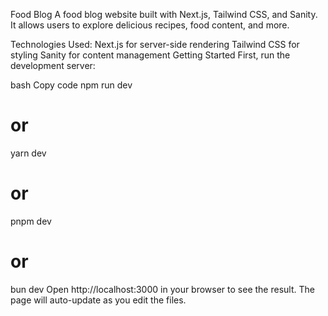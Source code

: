 Food Blog
A food blog website built with Next.js, Tailwind CSS, and Sanity. It allows users to explore delicious recipes, food content, and more.

Technologies Used:
Next.js for server-side rendering
Tailwind CSS for styling
Sanity for content management
Getting Started
First, run the development server:

bash
Copy code
npm run dev
# or
yarn dev
# or
pnpm dev
# or
bun dev
Open http://localhost:3000 in your browser to see the result. The page will auto-update as you edit the files.